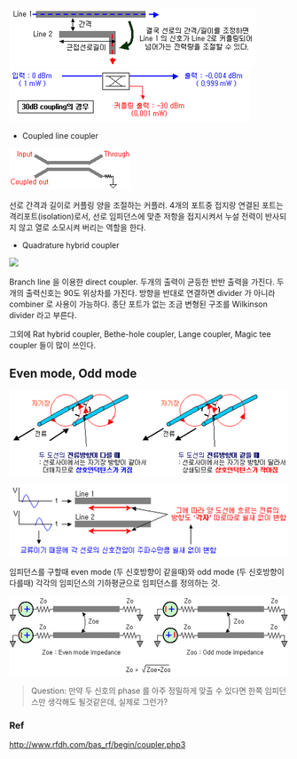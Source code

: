
![](./img/Coupler0.jpg)
![](./img/Coupler1.jpg)

* Coupled line coupler

![](./img/CoupledLineCoupler.jpg)

선로 간격과 길이로 커플링 양을 조절하는 커플러. 4개의 포트중 접지랑 연결된 포트는 격리포트(isolation)로서, 선로 임피던스에 맞춘 저항을 접지시켜서 누설 전력이 반사되지 않고 열로 소모시켜 버리는 역할을 한다.

* Quadrature hybrid coupler

![](./img/QuadratureHybridCoupler.jpg)

Branch line 을 이용한 direct coupler. 두개의 출력이 균등한 반반 출력을 가진다. 두개의 출력신호는 90도 위상차를 가진다. 방향을 반대로 연결하면 divider 가 아니라 combiner 로 사용이 가능하다. 종단 포트가 없는 조금 변형된 구조를 Wilkinson divider 라고 부른다.

그외에  Rat hybrid coupler, Bethe-hole coupler, Lange coupler, Magic tee coupler 들이 많이 쓰인다. 

## Even mode, Odd mode

![](./img/mutualInductance1.jpg)

![](./img/mutualInductance2.jpg)

임피던스를 구할때 even mode (두 신호방향이 같을때)와 odd mode (두 신호방향이 다를때) 각각의 임피던스의 기하평균으로 임피던스를 정의하는 것.

![](./img/evenAndOdd.jpg)

> Question: 만약 두 신호의 phase 를 아주 정밀하게 맞출 수 있다면 한쪽 임피던스만 생각해도 될것같은데, 실제로 그런가?

### Ref

http://www.rfdh.com/bas_rf/begin/coupler.php3